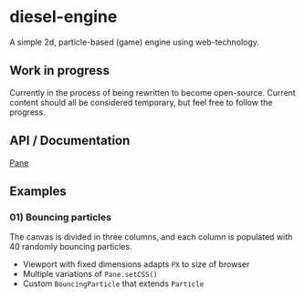 # diesel-engine

A simple 2d, particle-based (game) engine using web-technology.

## Work in progress

Currently in the process of being rewritten to become open-source. Current content should all be considered temporary, but feel free to follow the progress.

## API / Documentation

[Pane](docs/Pane.md)

## Examples

### 01) Bouncing particles

The canvas is divided in three columns, and each column is populated with 40 randomly bouncing particles.

- Viewport with fixed dimensions adapts `PX` to size of browser
- Multiple variations of `Pane.setCSS()`
- Custom `BouncingParticle` that extends `Particle`
